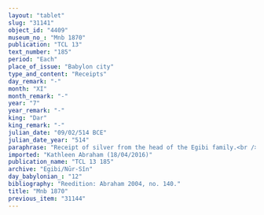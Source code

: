 ```yaml
---
layout: "tablet"
slug: "31141"
object_id: "4409"
museum_no_: "Mnb 1870"
publication: "TCL 13"
text_number: "185"
period: "Each"
place_of_issue: "Babylon city"
type_and_content: "Receipts"
day_remark: "-"
month: "XI"
month_remark: "-"
year: "7"
year_remark: "-"
king: "Dar"
king_remark: "-"
julian_date: "09/02/514 BCE"
julian_date_year: "514"
paraphrase: "Receipt of silver from the head of the Egibi family.<br /> <strong>A</strong> receives (<em>eṭēru</em>) 2 minas of medium quality silver, of which 1/8 is alloy, from <strong>B</strong>. It is the remainder (<em>rīhtu</em>) of probably 4 minas 10 shekels of silver (1+x minas x shekels.) that belongs to (<em>mala &scaron;</em>a) <strong>C</strong> and his brothers<sup>?</sup> and &ldquo;which they gave to <strong>B</strong> for 2 1/2 minas of silver&rdquo; (<em>&scaron;a ana</em> <strong>B</strong> <em>ana</em> 2 1/2&nbsp;<em>mana kaspu iddinu</em>). Granted that this refers to the brothers&rsquo; sale of a slave to <strong>B</strong> a year ago for 4 minas and 10 shekels (BM30927), we may surmise that the sale was meant to raise the cash needed to pay the sellers&rsquo; creditor (<strong>A</strong>). Accordingly, <strong>B</strong> was told by the sellers to pay directly to <strong>A</strong>, which de facto happens in three installments: a payment of 1/2 mina in BM77848, the current payment of 2 minas, and the remainder of 1 1/2 minas in Abraham2004001. The current payment covers the capital sum (<em>ra&scaron;&ucirc;tu</em>) and its interest (<em>hubullu</em>). Upon receipt of the silver <strong>A </strong>promptly hands over (<em>ki utirri!* ...</em> <em>ittadin</em> [<em>t&acirc;ru </em>D<em>-nadānu</em>]) the promissory note (<em>u&#39;iltu</em>) for the 2 1/2 minas of silver to <strong>B</strong>. He already (<em>elat</em>) handed over the register (<em>giṭṭu</em>) regarding the 1 1/2 minas of silver to <strong>B</strong> (Abraham2004001). Names of 3 witnesses and the scribe.<br /> <br /> *L. 11: &lt;<em>u</em>&gt;-<em>tir</em>!(&Scaron;AH)-<em>ri</em>?!(BU).<br /> <br /> <strong>A</strong>=Nab&ucirc;-&scaron;umu-ukin/Bēl-ēṭir/&Scaron;ang&ucirc;-Nanāya<sup>!;&nbsp;</sup><strong>B</strong>=&Scaron;irku/Iddinaya//Egibi (=Marduk-nāṣir-apli/Itti-Marduk-balāṭu//Egibi);&nbsp;<strong>C</strong>=Bēl-nādin-apli/<em>...</em>"
imported: "Kathleen Abraham (18/04/2016)"
publication_name: "TCL 13 185"
archive: "Egibi/Nūr-Sîn"
day_babylonian_: "12"
bibliography: "Reedition: Abraham 2004, no. 140."
title: "Mnb 1870"
previous_item: "31144"
---
```

